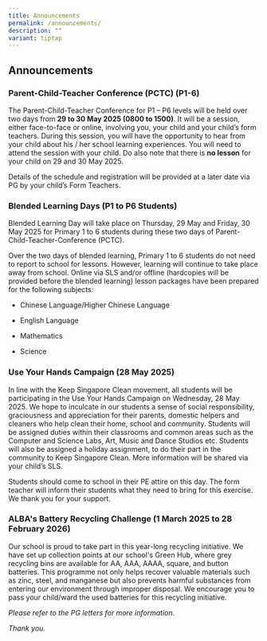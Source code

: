 ```yaml
---
title: Announcements
permalink: /announcements/
description: ""
variant: tiptap
---
```

<h2>Announcements</h2>
<h3></h3>
<h3><strong>Parent-Child-Teacher Conference (PCTC) (P1-6)</strong></h3>
<p>The Parent-Child-Teacher Conference for P1 – P6 levels will be held over
two days from<strong> 29 to 30 May 2025 (0800 to 1500)</strong>. It will
be a session, either face-to-face or online, involving you, your child
and your child’s form teachers. During this session, you will have the
opportunity to hear from your child about his / her school learning experiences.
You will need to attend the session with your child. Do also note that
there is <strong>no lesson</strong> for your child on 29 and 30 May 2025.</p>
<p>Details of the schedule and registration will be provided at a later date
via PG by your child’s Form Teachers.</p>
<p></p>
<h3><strong>Blended Learning Days (P1 to P6 Students)</strong></h3>
<p>Blended Learning Day will take place on Thursday, 29 May and Friday, 30
May 2025 for Primary 1 to 6 students during these two days of Parent-Child-Teacher-Conference
(PCTC).</p>
<p></p>
<p>Over the two days of blended learning, Primary 1 to 6 students do not
need to report to school for lessons. However, learning will continue to
take place away from school. Online via SLS and/or offline (hardcopies
will be provided before the blended learning) lesson packages have been
prepared for the following subjects:</p>
<ul data-tight="true" class="tight">
<li>
<p>Chinese Language/Higher Chinese Language</p>
</li>
<li>
<p>English Language</p>
</li>
<li>
<p>Mathematics</p>
</li>
<li>
<p>Science</p>
</li>
</ul>
<p></p>
<h3><strong>Use Your Hands Campaign (28 May 2025)</strong></h3>
<p>In line with the Keep Singapore Clean movement, all students will be participating
in the Use Your Hands Campaign on Wednesday, 28 May 2025. We hope to inculcate
in our students a sense of social responsibility, graciousness and appreciation
for their parents, domestic helpers and cleaners who help clean their home,
school and community. Students will be assigned duties within their classrooms
and common areas such as the Computer and Science Labs, Art, Music and
Dance Studios etc. Students will also be assigned a holiday assignment,
to do their part in the community to Keep Singapore Clean. More information
will be shared via your child’s SLS.</p>
<p></p>
<p>Students should come to school in their PE attire on this day. The form
teacher will inform their students what they need to bring for this exercise.
We thank you for your support.</p>
<p></p>
<h3><strong>ALBA's Battery Recycling Challenge</strong> (1 March 2025 to 28 February 2026)</h3>
<p>Our school is proud to take part in this year-long recycling initiative.
We have set up collection points at our school's Green Hub, where grey
recycling bins are available for AA, AAA, AAAA, square, and button batteries.
This programme not only helps recover valuable materials such as zinc,
steel, and manganese but also prevents harmful substances from entering
our environment through improper disposal. We encourage you to pass your
child/ward the used batteries for this recycling initiative.</p>
<p></p>
<p><em>Please refer to the PG letters for more information.</em>
</p>
<p><em>Thank you.</em>
</p>